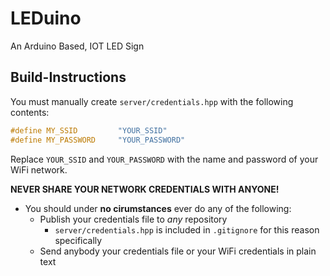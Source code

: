 # LEDuino
An Arduino Based, IOT LED Sign

## Build-Instructions

You must manually create `server/credentials.hpp` with the following contents:

```c++
#define MY_SSID         "YOUR_SSID"
#define MY_PASSWORD     "YOUR_PASSWORD"
```

Replace `YOUR_SSID` and `YOUR_PASSWORD` with the name and password of your WiFi network.

**NEVER SHARE YOUR NETWORK CREDENTIALS WITH ANYONE!**

- You should under **no cirumstances** ever do any of the following:
  - Publish your credentials file to *any* repository
    - `server/credentials.hpp` is included in `.gitignore` for this reason specifically
  - Send anybody your credentials file or your WiFi credentials in plain text
